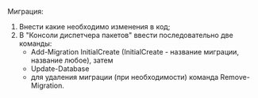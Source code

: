 ﻿Миграция:
 1. Внести какие необходимо изменения в код;
 2. В "Консоли диспетчера пакетов" ввести последовательно две команды:
	- Add-Migration InitialCreate (InitialCreate - название миграции, название любое), затем
	- Update-Database
	- для удаления миграции (при необходимости) команда Remove-Migration.
	
